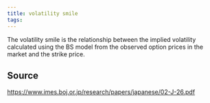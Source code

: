```yaml
---
title: volatility smile
tags: 
---
```


The volatility smile is the relationship between the implied volatility calculated using the BS model from the observed option prices in the market and the strike price.

## Source
https://www.imes.boj.or.jp/research/papers/japanese/02-J-26.pdf